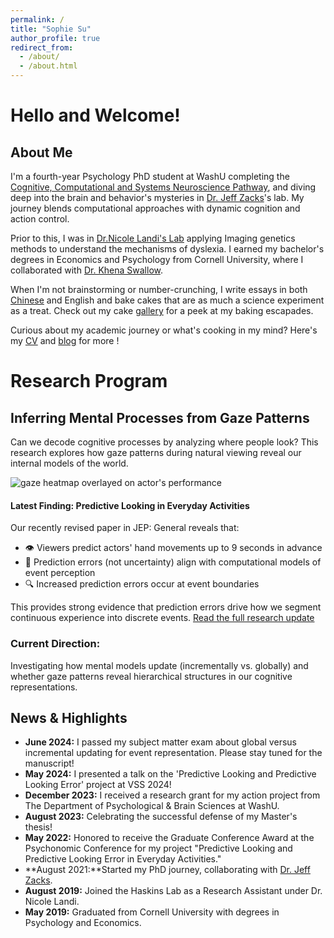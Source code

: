 ```yaml
---
permalink: /
title: "Sophie Su"
author_profile: true
redirect_from: 
  - /about/
  - /about.html
---
```


# Hello and Welcome!

## About Me
I'm a  fourth-year Psychology PhD student at WashU completing the [Cognitive, Computational and Systems Neuroscience Pathway](https://sites.wustl.edu/systemsneuroscience/ccsn-pathway/), and diving deep into the brain and behavior's mysteries in [Dr. Jeff Zacks](https://dcl.wustl.edu/people/jzacks/)'s lab. My journey blends computational approaches with dynamic cognition and action control.

Prior to this, I was in [Dr.Nicole Landi's Lab](https://psychology.uconn.edu/person/nicole-landi/) applying Imaging genetics methods to understand the mechanisms of dyslexia. I earned my bachelor's degrees in Economics and Psychology from Cornell University, where I collaborated with [Dr. Khena Swallow](https://psychology.cornell.edu/khena-m-swallow).

When I'm not brainstorming or number-crunching, I write essays in both [Chinese](/files/wechat.bmp) and English and bake cakes that are as much a science experiment as a treat. Check out my cake [gallery](/portfolio/) for a peek at my baking escapades. 

Curious about my academic journey or what's cooking in my mind? Here's my [CV](/files/Sophie_Su_CV.pdf) and [blog](/year-archive/) for more ! 

# Research Program 

## Inferring Mental Processes from Gaze Patterns

Can we decode cognitive processes by analyzing where people look? This research explores how gaze patterns during natural viewing reveal our internal models of the world.

![gaze heatmap overlayed on actor's performance](./files/output.gif)

#### Latest Finding: Predictive Looking in Everyday Activities

Our recently revised paper in JEP: General reveals that:

- 👁️ Viewers predict actors' hand movements up to 9 seconds in advance
- 🧠 Prediction errors (not uncertainty) align with computational models of event perception
- 🔍 Increased prediction errors occur at event boundaries

This provides strong evidence that prediction errors drive how we segment continuous experience into discrete events.
[Read the full research update](/year-archive/predictive-looking-2025.md)

### Current Direction:

Investigating how mental models update (incrementally vs. globally) and whether gaze patterns reveal hierarchical structures in our cognitive representations.
 
 
## News & Highlights
- **June 2024:** I passed my subject matter exam about global versus incremental updating for event representation. Please stay tuned for the manuscript! 
- **May 2024:**  I presented a talk on the 'Predictive Looking and Predictive Looking Error' project at VSS 2024! 
- **December 2023:** I received a research grant for my action project from The Department of Psychological & Brain Sciences at WashU. 
- **August 2023:** Celebrating the successful defense of my Master's thesis!
- **May 2022:** Honored to receive the Graduate Conference Award at the Psychonomic Conference for my project "Predictive Looking and Predictive Looking Error in Everyday Activities."
- **August 2021:**Started my PhD journey, collaborating with [Dr. Jeff Zacks](https://dcl.wustl.edu/people/jzacks/).
- **August 2019:** Joined the Haskins Lab as a Research Assistant under Dr. Nicole Landi.
- **May 2019:** Graduated from Cornell University with degrees in Psychology and Economics.
